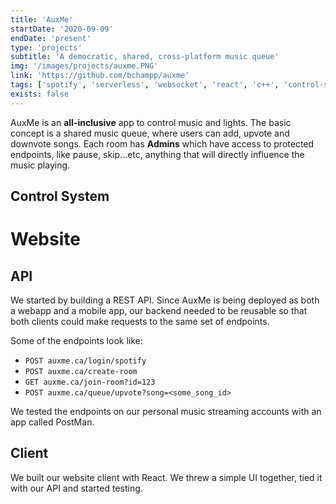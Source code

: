 ```yaml
---
title: 'AuxMe'
startDate: '2020-09-09'
endDate: 'present'
type: 'projects'
subtitle: 'A democratic, shared, cross-platform music queue'
img: '/images/projects/auxme.PNG'
link: 'https://github.com/bchampp/auxme'
tags: ['spotify', 'serverless', 'websocket', 'react', 'c++', 'control-system']
exists: false
---
```


AuxMe is an **all-inclusive** app to control music and lights. 
The basic concept is a shared music queue, where users can add, upvote and downvote songs. Each room has **Admins** which have access to protected endpoints, like pause, skip...etc, anything that will directly influence the music playing. 

## Control System


# Website
## API
We started by building a REST API. Since AuxMe is being deployed as both a webapp and a mobile app, our backend needed to be reusable so that both clients could make requests to the same set of endpoints. 

Some of the endpoints look like: 
- `POST auxme.ca/login/spotify`
- `POST auxme.ca/create-room`
- `GET auxme.ca/join-room?id=123`
- `POST auxme.ca/queue/upvote?song=<some_song_id>`

We tested the endpoints on our personal music streaming accounts with an app called PostMan.

## Client
We built our website client with React. We threw a simple UI together, tied it with our API and started testing. 

